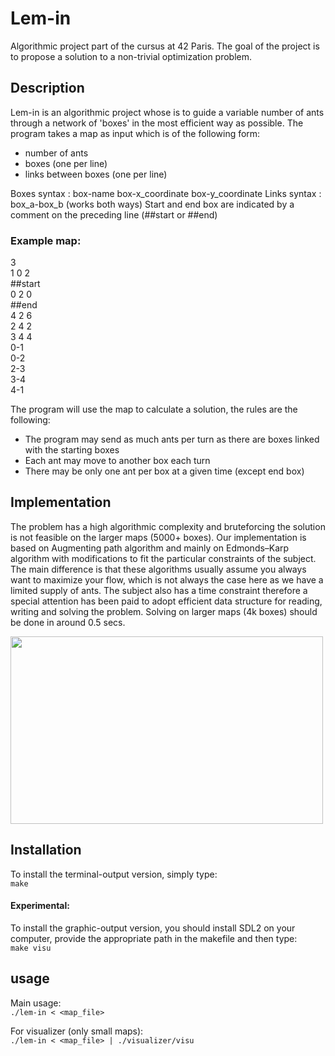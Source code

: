 # Lem-in
Algorithmic project part of the cursus at 42 Paris. The goal of the project is to propose a solution to a non-trivial optimization problem.

## Description

Lem-in is an algorithmic project whose is to guide a variable number of ants through a network of 'boxes' in the most efficient way as possible.
The program takes a map as input which is of the following form:
* number of ants
* boxes (one per line)
* links between boxes (one per line)

Boxes syntax : box-name box-x_coordinate box-y_coordinate
Links syntax : box_a-box_b (works both ways)
Start and end box are indicated by a comment on the preceding line (##start or ##end)

### Example map:

3<br/>
1 0 2<br/>
##start<br/>
0 2 0<br/>
##end<br/>
4 2 6<br/>
2 4 2<br/>
3 4 4<br/>
0-1<br/>
0-2<br/>
2-3<br/>
3-4<br/>
4-1

The program will use the map to calculate a solution, the rules are the following:
* The program may send as much ants per turn as there are boxes linked with the starting boxes
* Each ant may move to another box each turn
* There may be only one ant per box at a given time (except end box)

## Implementation

The problem has a high algorithmic complexity and bruteforcing the solution is not feasible on the larger maps (5000+ boxes).
Our implementation is based on Augmenting path algorithm and mainly on Edmonds–Karp algorithm with modifications to fit the particular constraints of the subject. 
The main difference is that these algorithms usually assume you always want to maximize your flow, which is not always the case here as we have a limited supply of ants.
The subject also has a time constraint therefore a special attention has been paid to adopt efficient data structure for reading, writing and solving the problem.
Solving on larger maps (4k boxes) should be done in around 0.5 secs. 

<img src = "http://g.recordit.co/HulnUhKINw.gif" align="center" width="500" height="300"/>



## Installation
To install the terminal-output version, simply type:<br/>
`make`

#### Experimental:
To install the graphic-output version, you should install SDL2 on your computer, provide the appropriate path in the makefile and then type:<br/>
`make visu`

## usage
Main usage:<br/>
`./lem-in < <map_file>`

For visualizer (only small maps):<br/>
`./lem-in < <map_file> | ./visualizer/visu`
